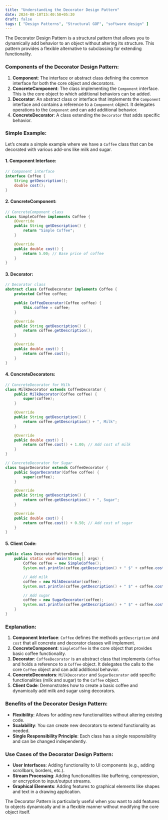 ```yaml
---
title: "Understanding the Decorator Design Pattern"
date: 2024-08-10T15:40:58+05:30
draft: false
tags: [ "Design Patterns", "Structural GOF", "software design" ]
---
```

The Decorator Design Pattern is a structural pattern that allows you to dynamically add behavior to an object without altering its structure. This pattern provides a flexible alternative to subclassing for extending functionality.

### Components of the Decorator Design Pattern:

1. **Component**: The interface or abstract class defining the common interface for both the core object and decorators.
2. **ConcreteComponent**: The class implementing the `Component` interface. This is the core object to which additional behaviors can be added.
3. **Decorator**: An abstract class or interface that implements the `Component` interface and contains a reference to a `Component` object. It delegates operations to the `Component` and can add additional behavior.
4. **ConcreteDecorator**: A class extending the `Decorator` that adds specific behavior.

### Simple Example:

Let’s create a simple example where we have a `Coffee` class that can be decorated with various add-ons like milk and sugar.

#### 1. Component Interface:

```java
// Component interface
interface Coffee {
    String getDescription();
    double cost();
}
```

#### 2. ConcreteComponent:

```java
// ConcreteComponent class
class SimpleCoffee implements Coffee {
    @Override
    public String getDescription() {
        return "Simple Coffee";
    }

    @Override
    public double cost() {
        return 5.00; // Base price of coffee
    }
}
```

#### 3. Decorator:

```java
// Decorator class
abstract class CoffeeDecorator implements Coffee {
    protected Coffee coffee;

    public CoffeeDecorator(Coffee coffee) {
        this.coffee = coffee;
    }

    @Override
    public String getDescription() {
        return coffee.getDescription();
    }

    @Override
    public double cost() {
        return coffee.cost();
    }
}
```

#### 4. ConcreteDecorators:

```java
// ConcreteDecorator for Milk
class MilkDecorator extends CoffeeDecorator {
    public MilkDecorator(Coffee coffee) {
        super(coffee);
    }

    @Override
    public String getDescription() {
        return coffee.getDescription() + ", Milk";
    }

    @Override
    public double cost() {
        return coffee.cost() + 1.00; // Add cost of milk
    }
}

// ConcreteDecorator for Sugar
class SugarDecorator extends CoffeeDecorator {
    public SugarDecorator(Coffee coffee) {
        super(coffee);
    }

    @Override
    public String getDescription() {
        return coffee.getDescription() + ", Sugar";
    }

    @Override
    public double cost() {
        return coffee.cost() + 0.50; // Add cost of sugar
    }
}
```

#### 5. Client Code:

```java
public class DecoratorPatternDemo {
    public static void main(String[] args) {
        Coffee coffee = new SimpleCoffee();
        System.out.println(coffee.getDescription() + " $" + coffee.cost());

        // Add milk
        coffee = new MilkDecorator(coffee);
        System.out.println(coffee.getDescription() + " $" + coffee.cost());

        // Add sugar
        coffee = new SugarDecorator(coffee);
        System.out.println(coffee.getDescription() + " $" + coffee.cost());
    }
}
```

### Explanation:

1. **Component Interface**: `Coffee` defines the methods `getDescription` and `cost` that all concrete and decorator classes will implement.
2. **ConcreteComponent**: `SimpleCoffee` is the core object that provides basic coffee functionality.
3. **Decorator**: `CoffeeDecorator` is an abstract class that implements `Coffee` and holds a reference to a `Coffee` object. It delegates the calls to the core `Coffee` object and can add additional behavior.
4. **ConcreteDecorators**: `MilkDecorator` and `SugarDecorator` add specific functionalities (milk and sugar) to the `Coffee` object.
5. **Client Code**: Demonstrates how to create a basic coffee and dynamically add milk and sugar using decorators.

### Benefits of the Decorator Design Pattern:

- **Flexibility**: Allows for adding new functionalities without altering existing code.
- **Scalability**: You can create new decorators to extend functionality as needed.
- **Single Responsibility Principle**: Each class has a single responsibility and can be changed independently.

### Use Cases of the Decorator Design Pattern:

- **User Interfaces**: Adding functionality to UI components (e.g., adding scrollbars, borders, etc.).
- **Stream Processing**: Adding functionalities like buffering, compression, or encryption to input/output streams.
- **Graphical Elements**: Adding features to graphical elements like shapes and text in a drawing application.

The Decorator Pattern is particularly useful when you want to add features to objects dynamically and in a flexible manner without modifying the core object itself.